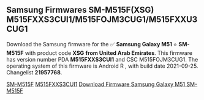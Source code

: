 <h2>Samsung Firmwares SM-M515F(XSG) M515FXXS3CUI1/M515FOJM3CUG1/M515FXXU3CUG1</h2>
Download the Samsung firmware for the ✅ <strong>Samsung Galaxy M51 </strong> ⭐ <strong>SM-M515F</strong> with product code <strong>XSG</strong> <strong> from United Arab Emirates</strong>. This firmware has version number PDA <strong>M515FXXS3CUI1</strong> and CSC M515FOJM3CUG1. The operating system of this firmware is Android R , with build date 2021-09-25. Changelist <strong>21957768</strong>.


[SM-M515F](https://samfirm.shop/samsung/model/SM-M515F)
[M515FXXS3CUI1](https://samfirm.shop/samsung/pda/M515FXXS3CUI1)
[Download Firmware Samsung Galaxy M51 SM-M515F](https://samfirm.shop/samsung/firmware/459638)
